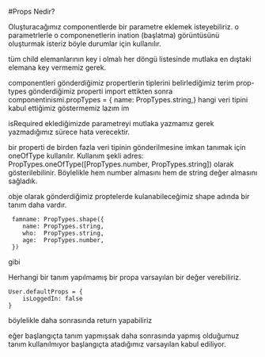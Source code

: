 #Props Nedir?

Oluşturacağımız componentlerde bir parametre eklemek isteyebiliriz. o parametrlerle o componenetlerin ination (başlatma) görüntüsünü oluşturmak isteriz böyle durumlar için kullanılır.

tüm child elemanlarının key i olmalı her döngü listesinde mutlaka en dıştaki elemana key vermemiz gerek.

componentleri gönderdiğimiz propertlerin tiplerini belirlediğimiz terim prop-types
gönderdiğimiz properti import ettikten sonra componentinismi.propTypes = {
name: PropTypes.string,} hangi veri tipini kabul ettiğimiz göstermemiz lazım im

isRequired eklediğimizde parametreyi mutlaka yazmamız gerek yazmadığımız sürece hata verecektir.

bir properti de birden fazla veri tipinin gönderilmesine imkan tanımak için oneOfType kullanılır.
Kullanım şekli  adres: PropTypes.oneOfType([PropTypes.number, PropTypes.string])
olarak gösterilebilinir. Böylelikle hem number almasını hem de string değer almasını sağladık.

obje olarak gönderdiğimiz proptelerde kulanabileceğimiz shape adında bir tanım daha vardır. 
```
 famname: PropTypes.shape({
    name: PropTypes.string,
    who:  PropTypes.string,
    age:  PropTypes.number,
 })
```
gibi



Herhangi bir tanım yapılmamış bir propa varsayılan bir değer verebiliriz.
```
User.defaultProps = {
    isLoggedIn: false
}
```
böylelikle daha sonrasında return yapabiliriz 

eğer başlangıçta tanım yapmışsak daha sonrasında yapmış olduğumuz tanım kullanılmıyor başlangıçta atadığımız varsayılan kabul ediliyor.
